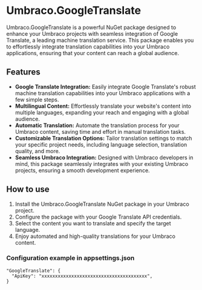 # Umbraco.GoogleTranslate
Umbraco.GoogleTranslate is a powerful NuGet package designed to enhance your Umbraco projects with seamless integration 
of Google Translate, a leading machine translation service. This package enables you to effortlessly integrate translation 
capabilities into your Umbraco applications, ensuring that your content can reach a global audience.

## Features

- **Google Translate Integration:** Easily integrate Google Translate's robust machine translation capabilities into your Umbraco applications with a few simple steps.
- **Multilingual Content:** Effortlessly translate your website's content into multiple languages, expanding your reach and engaging with a global audience.
- **Automatic Translation:** Automate the translation process for your Umbraco content, saving time and effort in manual translation tasks.
- **Customizable Translation Options:** Tailor translation settings to match your specific project needs, including language selection, translation quality, and more.
- **Seamless Umbraco Integration:** Designed with Umbraco developers in mind, this package seamlessly integrates with your existing Umbraco projects, ensuring a smooth development experience.

## How to use

1. Install the Umbraco.GoogleTranslate NuGet package in your Umbraco project.
2. Configure the package with your Google Translate API credentials.
3. Select the content you want to translate and specify the target language.
4. Enjoy automated and high-quality translations for your Umbraco content.


### Configuration example in appsettings.json

```
"GoogleTranslate": {
  "ApiKey": "xxxxxxxxxxxxxxxxxxxxxxxxxxxxxxxxxxxxxxx",
}
```
